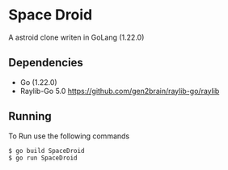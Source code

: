 # Space Droid

A astroid clone writen in GoLang (1.22.0)

## Dependencies

- Go (1.22.0)
- Raylib-Go 5.0 https://github.com/gen2brain/raylib-go/raylib

## Running

To Run use the following commands

```
$ go build SpaceDroid
$ go run SpaceDroid
```
